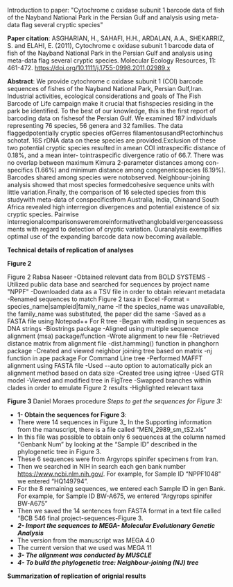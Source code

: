 

Introduction to paper: "Cytochrome c oxidase subunit 1 barcode data of fish of the Nayband National Park in the Persian Gulf and analysis using meta-data flag several cryptic species" 

**Paper citation**: ASGHARIAN, H., SAHAFI, H.H., ARDALAN, A.A., SHEKARRIZ, S. and ELAHI, E. (2011), Cytochrome c oxidase subunit 1 barcode data of fish of the Nayband National Park in the Persian Gulf and analysis using meta-data flag several cryptic species. Molecular Ecology Resources, 11: 461-472. https://doi.org/10.1111/j.1755-0998.2011.02989.x

**Abstract**: We provide cytochrome c oxidase subunit 1 (COI) barcode sequences of fishes of the Nayband National Park, Persian Gulf,Iran. Industrial activities, ecological considerations and goals of The Fish Barcode of Life campaign make it crucial that fishspecies residing in the park be identified. To the best of our knowledge, this is the first report of barcoding data on fishesof the Persian Gulf. We examined 187 individuals representing 76 species, 56 genera and 32 families. The data flaggedpotentially cryptic species ofGerres filamentosusandPlectorhinchus schotaf. 16S rDNA data on these species are provided.Exclusion of these two potential cryptic species resulted in amean COI intraspecific distance of 0.18%, and a mean inter- tointraspecific divergence ratio of 66.7. There was no overlap between maximum Kimura 2-parameter distances among con-specifics (1.66%) and minimum distance among congenericspecies (6.19%). Barcodes shared among species were notobserved. Neighbour-joining analysis showed that most species formedcohesive sequence units with little variation.Finally, the comparison of 16 selected species from this studywith meta-data of conspecificsfrom Australia, India, Chinaand South Africa revealed high interregion divergences and potential existence of six cryptic species. Pairwise interregionalcomparisonsweremoreinformativethanglobaldivergenceassessments with regard to detection of cryptic variation. Ouranalysis exemplifies optimal use of the expanding barcode data now becoming available.

**Technical details of replication of analyses**

**Figure 2**

Figure 2 Rabsa Naseer
    -Obtained relevant data from BOLD SYSTEMS
        -Utilized public data base and searched for sequences by project name "NPPF"
    -Downloaded data as a TSV file in order to obtain relevant metadata
    -Renamed sequences to match Figure 2 taxa in Excel
        -Format = species_name|sampleid|family_name
            -If the species_name was unavailable, the family_name was substituted, the paper did the same
        -Saved as a FASTA file using Notepad++
    For R tree
        -Began with reading in sequences as DNA strings 
            -Biostrings package
        -Aligned using multiple sequence alignment (msa) package/function
            -Wrote alignment to new file
        -Retrieved distance matrix from alignment file
            -dist.hamming() function in phanghorn package
        -Created and viewed neighbor joining tree based on matrix
            -nj function in ape package
    For Command Line tree
        -Performed MAFFT alignment using FASTA file
            -Used --auto option to automatically pick an alignment method based on data size
        -Created tree using iqtree
            -Used GTR model
        -Viewed and modified tree in FigTree
            -Swapped branches within clades in order to emulate Figure 2 results
            -Highlighted relevant taxa

**Figure 3**
Daniel Moraes procedure
_Steps to get the sequences for Figure 3:_
- **1- Obtain the sequences for Figure 3**:
- There were 14 sequences in Figure 3_
In the Supporting information from the manuscript, there is a file called
“MEN_2989_sm_tS2.xls”
- In this file was possible to obtain only 6 sequences at the column named “Genbank
Num” by looking at the “Sample ID” described in the phylogenetic tree in Figure 3.
- These 6 sequences were from Argyrops spinifer specimens from Iran.
- Then we searched in NIH in search each gen bank number
https://www.ncbi.nlm.nih.gov/. For example, for Sample ID “NPPF1048” we entered
“HQ149794”.
- For the 8 remaining sequences, we entered each Sample ID in gen Bank. For example,
for Sample ID BW-A675, we entered “Argyrops spinifer BW-A675”
- Then we saved the 14 sentences from FASTA format in a text file called “BCB 546 final
project-sequences-Figure 3.
- **_2- Import the sequences to MEGA- Molecular Evolutionary Genetic Analysis_**
- The version from the manuscript was MEGA 4.0
- The current version that we used was MEGA 11
- **_3- The alignment was conducted by MUSCLE_**
- **_4- To build the phylogenetic tree: Neighbour-joining (NJ) tree_**

**Summarization of replication of orignial results**
